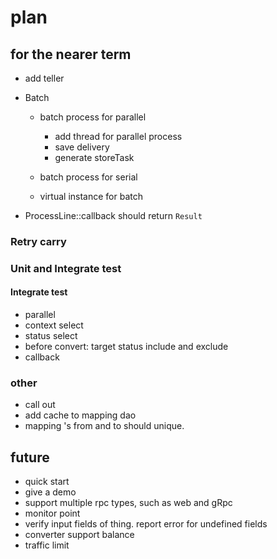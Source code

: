 # plan

## for the nearer term

* add teller
* Batch
  * batch process for parallel
    * add thread for parallel process
    * save delivery
    * generate storeTask
  
  * batch process for serial
  * virtual instance for batch
  
* ProcessLine::callback should return `Result`

### Retry carry

### Unit and Integrate test

#### Integrate test
* parallel
* context select
* status select
* before convert: target status include and exclude
* callback



### other

* call out
* add cache to mapping dao
* mapping 's from and to should unique. 

## future

* quick start
* give a demo
* support multiple rpc types, such as web and gRpc
* monitor point
* verify input fields of thing. report error for undefined fields
* converter support balance
* traffic limit




